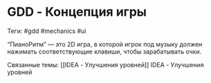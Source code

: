 # GDD - Концепция игры
Теги: #gdd #mechanics #ui

“ПианоРитм” — это 2D игра, в которой игрок под музыку должен нажимать соответствующие клавиши, чтобы зарабатывать очки.

Связанные темы:
[[IDEA - Улучшения уровней]] IDEA - Улучшения уровней